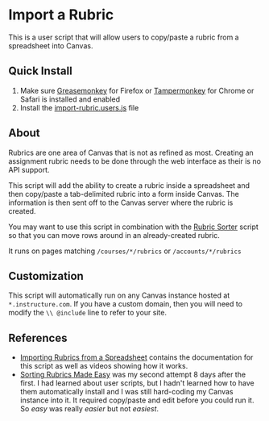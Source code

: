 # Import a Rubric
This is a user script that will allow users to copy/paste a rubric from a spreadsheet into Canvas.

## Quick Install
1. Make sure [Greasemonkey](https://addons.mozilla.org/en-us/firefox/addon/greasemonkey/) for Firefox or [Tampermonkey](http://tampermonkey.net/) for Chrome or Safari is installed and enabled
2. Install the [import-rubric.users.js](https://github.com/jamesjonesmath/canvancement/raw/master/rubrics/import-rubric/import-rubric.user.js) file

## About
Rubrics are one area of Canvas that is not as refined as most. Creating an assignment rubric needs to be done through the web interface as their is no API support.

This script will add the ability to create a rubric inside a spreadsheet and then copy/paste a tab-delimited rubric into a form inside Canvas. The information is then sent off to the Canvas server where the rubric is created.

You may want to use this script in combination with the [Rubric Sorter](../sort-rubric) script so that you can move rows around in an already-created rubric.

It runs on pages matching ``/courses/*/rubrics`` or ``/accounts/*/rubrics``

## Customization
This script will automatically run on any Canvas instance hosted at ``*.instructure.com``. If you have a custom domain, then you will need to modify the `\\ @include` line to refer to your site.

## References
* [Importing Rubrics from a Spreadsheet](https://community.canvaslms.com/docs/DOC-8844) contains the documentation for this script as well as videos showing how it works.
* [Sorting Rubrics Made Easy](https://community.canvaslms.com/groups/designers/blog/2015/08/25/sorting-rubrics-made-easy) was my second attempt 8 days after the first. I had learned about user scripts, but I hadn't learned how to have them automatically install and I was still hard-coding my Canvas instance into it. It required copy/paste and edit before you could run it. So *easy* was really *easier* but not *easiest*.
